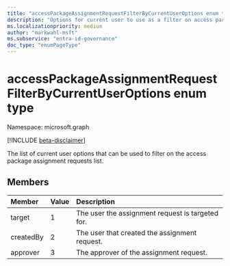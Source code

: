 ```yaml
---
title: "accessPackageAssignmentRequestFilterByCurrentUserOptions enum type"
description: "Options for current user to use as a filter on access package assignment requests list."
ms.localizationpriority: medium
author: "markwahl-msft"
ms.subservice: "entra-id-governance"
doc_type: "enumPageType"
---
```


# accessPackageAssignmentRequestFilterByCurrentUserOptions enum type

Namespace: microsoft.graph

[!INCLUDE [beta-disclaimer](../../includes/beta-disclaimer.md)]

The list of current user options that can be used to filter on the access package assignment requests list.

## Members
|Member|Value|Description|
|:---|:---|:---|
|target|1|The user the assignment request is targeted for.|
|createdBy|2|The user that created the assignment request.|
|approver|3|The approver of the assignment request.|
